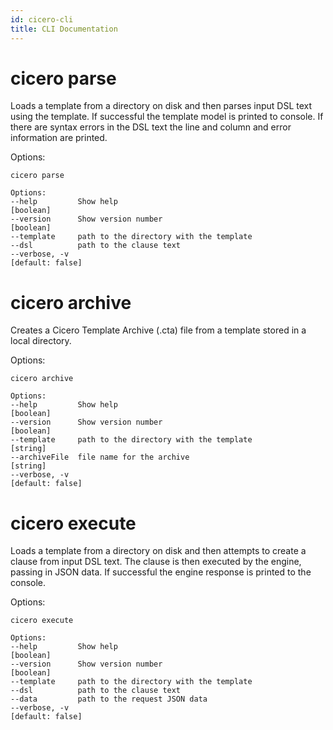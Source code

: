 ```yaml
---
id: cicero-cli
title: CLI Documentation
---
```


# cicero parse

Loads a template from a directory on disk and then parses input DSL text using the template.
If successful the template model is printed to console. If there are syntax errors in the DSL
text the line and column and error information are printed.

Options:

    cicero parse

    Options:
    --help         Show help                                             [boolean]
    --version      Show version number                                   [boolean]
    --template     path to the directory with the template
    --dsl          path to the clause text
    --verbose, -v                                                 [default: false]

# cicero archive

Creates a Cicero Template Archive (.cta) file from a template stored in a local directory.

Options:

    cicero archive

    Options:
    --help         Show help                                             [boolean]
    --version      Show version number                                   [boolean]
    --template     path to the directory with the template                [string]
    --archiveFile  file name for the archive                              [string]
    --verbose, -v                                                 [default: false]

# cicero execute

Loads a template from a directory on disk and then attempts to create a clause from input
DSL text. The clause is then executed by the engine, passing in JSON data. If successful the
engine response is printed to the console.

Options:

    cicero execute

    Options:
    --help         Show help                                             [boolean]
    --version      Show version number                                   [boolean]
    --template     path to the directory with the template
    --dsl          path to the clause text
    --data         path to the request JSON data
    --verbose, -v                                                 [default: false]